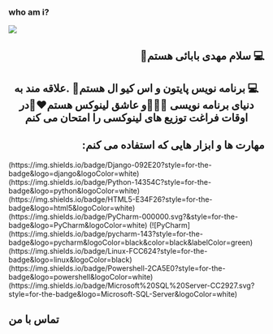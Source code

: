 ### who am i?

<img align=center src="https://github.com/MahdiBabaeiPro/MahdiBabaeiPro/assets/170164600/9ad64a5d-cd98-46fa-9b61-d661dd464c1e">

<h2 align=right dir=rtl>💻 سلام مهدی بابائی هستم👋 </h2>

<h2 align=center dir=rtl>💻 برنامه نویس پایتون و اس کیو ال هستم🐍 .علاقه مند به دنیای برنامه نویسی 👨🏻‍💻و عاشق لینوکس هستم❤️🐧در اوقات فراغت توزیع های لینوکسی را امتحان می کنم  </h2>

<h2 align=right>:مهارت ها و ابزار هایی که استفاده می کنم</h2>
(https://img.shields.io/badge/Django-092E20?style=for-the-badge&logo=django&logoColor=white)  (https://img.shields.io/badge/Python-14354C?style=for-the-badge&logo=python&logoColor=white)  (https://img.shields.io/badge/HTML5-E34F26?style=for-the-badge&logo=html5&logoColor=white)  (https://img.shields.io/badge/PyCharm-000000.svg?&style=for-the-badge&logo=PyCharm&logoColor=white)  (![PyCharm](https://img.shields.io/badge/pycharm-143?style=for-the-badge&logo=pycharm&logoColor=black&color=black&labelColor=green)
  (https://img.shields.io/badge/Linux-FCC624?style=for-the-badge&logo=linux&logoColor=black)  (https://img.shields.io/badge/Powershell-2CA5E0?style=for-the-badge&logo=powershell&logoColor=white)  (https://img.shields.io/badge/Microsoft%20SQL%20Server-CC2927.svg?style=for-the-badge&logo=Microsoft-SQL-Server&logoColor=white)

<h2> تماس با من</h2>
